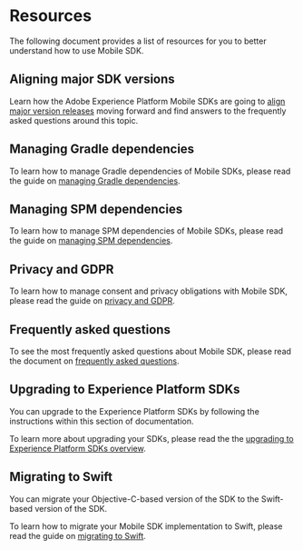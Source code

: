 # Resources

The following document provides a list of resources for you to better understand how to use Mobile SDK.

## Aligning major SDK versions

Learn how the Adobe Experience Platform Mobile SDKs are going to [align major version releases](major-version-alignment.md) moving forward and find answers to the frequently asked questions around this topic.

## Managing Gradle dependencies

To learn how to manage Gradle dependencies of Mobile SDKs, please read the guide on [managing Gradle dependencies](manage-gradle-dependencies.md).

## Managing SPM dependencies

To learn how to manage SPM dependencies of Mobile SDKs, please read the guide on [managing SPM dependencies](manage-spm-dependencies.md).

## Privacy and GDPR

To learn how to manage consent and privacy obligations with Mobile SDK, please read the guide on [privacy and GDPR](privacy-and-gdpr.md).

## Frequently asked questions

To see the most frequently asked questions about Mobile SDK, please read the document on [frequently asked questions](faq.md).

## Upgrading to Experience Platform SDKs

You can upgrade to the Experience Platform SDKs by following the instructions within this section of documentation.

To learn more about upgrading your SDKs, please read the the [upgrading to Experience Platform SDKs overview](./upgrade-platform-sdks/index.md).

## Migrating to Swift

You can migrate your Objective-C-based version of the SDK to the Swift-based version of the SDK.

To learn how to migrate your Mobile SDK implementation to Swift, please read the guide on [migrating to Swift](https://developer.adobe.com/client-sdks/previous-versions/documentation/migrate-to-swift/).
